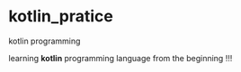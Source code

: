 # kotlin_pratice
kotlin programming

learning **kotlin** programming language from the beginning !!!

